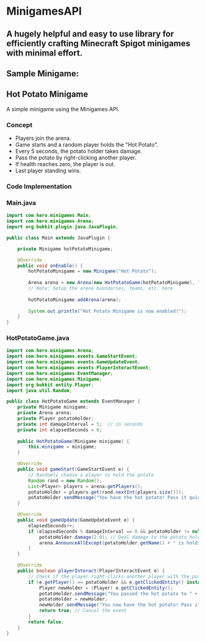 # MinigamesAPI

## A hugely helpful and easy to use library for efficiently crafting Minecraft Spigot minigames with minimal effort.

## Sample Minigame:

## Hot Potato Minigame

A simple minigame using the Minigames API.

### Concept

- Players join the arena.
- Game starts and a random player holds the "Hot Potato".
- Every 5 seconds, the potato holder takes damage.
- Pass the potato by right-clicking another player.
- If health reaches zero, the player is out.
- Last player standing wins.

### Code Implementation

### Main.java

```java
import com.hero.minigames.Main;
import com.hero.minigames.Arena;
import org.bukkit.plugin.java.JavaPlugin;

public class Main extends JavaPlugin {

    private Minigame hotPotatoMinigame;

    @Override
    public void onEnable() {
        hotPotatoMinigame = new Minigame("Hot Potato");
        
        Arena arena = new Arena(new HotPotatoGame(hotPotatoMinigame), "Hot Potato Arena", "HotPotato", 2, 10, 0, this);
        // Note: Setup the arena boundaries, teams, etc. here
        
        hotPotatoMinigame.addArena(arena);
        
        System.out.println("Hot Potato Minigame is now enabled!");
    }
}
```

### HotPotatoGame.java

```java
import com.hero.minigames.Arena;
import com.hero.minigames.events.GameStartEvent;
import com.hero.minigames.events.GameUpdateEvent;
import com.hero.minigames.events.PlayerInteractEvent;
import com.hero.minigames.EventManager;
import com.hero.minigames.Minigame;
import org.bukkit.entity.Player;
import java.util.Random;

public class HotPotatoGame extends EventManager {
    private Minigame minigame;
    private Arena arena;
    private Player potatoHolder;
    private int damageInterval = 5;  // in seconds
    private int elapsedSeconds = 0;
    
    public HotPotatoGame(Minigame minigame) {
        this.minigame = minigame;
    }

    @Override
    public void gameStart(GameStartEvent e) {
        // Randomly choose a player to hold the potato
        Random rand = new Random();
        List<Player> players = arena.getPlayers();
        potatoHolder = players.get(rand.nextInt(players.size()));
        potatoHolder.sendMessage("You have the hot potato! Pass it quickly!");
    }

    @Override
    public void gameUpdate(GameUpdateEvent e) {
        elapsedSeconds++;
        if (elapsedSeconds % damageInterval == 0 && potatoHolder != null) {
            potatoHolder.damage(2.0); // Deal damage to the potato holder
            arena.AnnounceAllExcept(potatoHolder.getName() + " is holding the hot potato!", potatoHolder);
        }
    }

    @Override
    public boolean playerInteract(PlayerInteractEvent e) {
        // Check if the player right-clicks another player with the potato
        if (e.getPlayer() == potatoHolder && e.getClickedEntity() instanceof Player) {
            Player newHolder = (Player) e.getClickedEntity();
            potatoHolder.sendMessage("You passed the hot potato to " + newHolder.getName());
            potatoHolder = newHolder;
            newHolder.sendMessage("You now have the hot potato! Pass it quickly!");
            return true; // Cancel the event
        }
        return false;
    }
}
```
